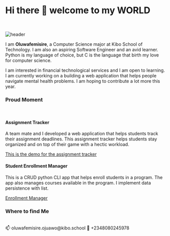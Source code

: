 # Hi there 👋 welcome to my WORLD
<br />

![header](https://user-images.githubusercontent.com/66549203/234091586-d3b1ec84-e8ac-4b5c-9828-b4b7a2084197.jpg)

I am **Oluwafemisire**, a Computer Science major at Kibo School of Technology. I am also an aspiring Software Engineer and an avid learner. Python is my language of choice, but C is the language that birth my love for computer science.

I am interested in financial technological services and I am open to learning. I am currently working on a building a web application that helps people navigate mental health problems. I am hoping to contribute a lot more this year.


### Proud Moment
<br />

#### Assignment Tracker 
A team mate and I developed a web application that helps students track their assignment deadlines. This assignment tracker helps students stay organized and on top of their game with a hectic workload.

[This is the demo for the assignment tracker](https://assignment-tracker-pccx.onrender.com/)

#### Student Enrollment Manager
This is a CRUD python CLI app that helps enroll students in a program. The app also manages courses available in the program. I implement data persistence with list.

[Enrollment Manager](https://github.com/kibo-programming-1-oct-22/student-enrollment-management-Oluwafemisire)

### Where to find Me
<br/>
📫 oluwafemisire.ojuawo@kibo.school
📱 +2348080245978
<!--
**Oluwafemisire/Oluwafemisire** is a ✨ _special_ ✨ repository because its `README.md` (this file) appears on your GitHub profile.

Here are some ideas to get you started:

- 🔭 I’m currently working on ...
- 🌱 I’m currently learning ...
- 👯 I’m looking to collaborate on ...
- 🤔 I’m looking for help with ...
- 💬 Ask me about ...
- 📫 How to reach me: ...
- 😄 Pronouns: ...
- ⚡ Fun fact: ...
-->
